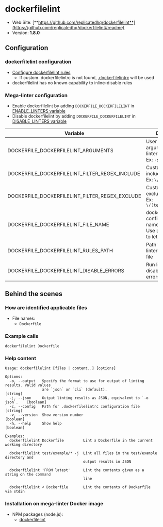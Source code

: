 <!-- markdownlint-disable MD033 MD041 -->
<!-- Generated by .automation/build.py, please do not update manually -->
# dockerfilelint

- Web Site: [**https://github.com/replicatedhq/dockerfilelint**](https://github.com/replicatedhq/dockerfilelint#readme)
- Version: **1.8.0**

## Configuration

### dockerfilelint configuration

- [Configure dockerfilelint rules](https://github.com/replicatedhq/dockerfilelint#configuring)
  - If custom .dockerfilelintrc is not found, [.dockerfilelintrc](https://github.com/nvuillam/mega-linter/tree/master/TEMPLATES/.dockerfilelintrc) will be used
- dockerfilelint has no known capability to inline-disable rules

### Mega-linter configuration

- Enable dockerfilelint by adding `DOCKERFILE_DOCKERFILELINT` in [ENABLE_LINTERS variable](../index.md#activation-and-deactivation)
- Disable dockerfilelint by adding `DOCKERFILE_DOCKERFILELINT` in [DISABLE_LINTERS variable](../index.md#activation-and-deactivation)

| Variable | Description | Default value |
| ----------------- | -------------- | -------------- |
| DOCKERFILE_DOCKERFILELINT_ARGUMENTS | User custom arguments to add in linter CLI call<br/>Ex: `-s --foo "bar"` |  |
| DOCKERFILE_DOCKERFILELINT_FILTER_REGEX_INCLUDE | Custom regex including filter<br/>Ex: `\/(src\|lib)\/` | Include every file |
| DOCKERFILE_DOCKERFILELINT_FILTER_REGEX_EXCLUDE | Custom regex excluding filter<br/>Ex: `\/(test\|examples)\/` | Exclude no file |
| DOCKERFILE_DOCKERFILELINT_FILE_NAME | dockerfilelint configuration file name</br>Use `LINTER_DEFAULT` to let the linter find it | `.dockerfilelintrc` |
| DOCKERFILE_DOCKERFILELINT_RULES_PATH | Path where to find linter configuration file | Workspace folder, then Mega-Linter default rules |
| DOCKERFILE_DOCKERFILELINT_DISABLE_ERRORS | Run linter but disable crash if errors found | `false` |

## Behind the scenes

### How are identified applicable files

- File names:
  - `Dockerfile`


### Example calls

```shell
dockerfilelint Dockerfile
```


### Help content

```shell
Usage: dockerfilelint [files | content..] [options]

Options:
  -o, --output   Specify the format to use for output of linting results. Valid values
                 are `json` or `cli` (default).                               [string]
  -j, --json     Output linting results as JSON, equivalent to `-o json`.    [boolean]
  -c, --config   Path for .dockerfilelintrc configuration file                [string]
  -v, --version  Show version number                                         [boolean]
  -h, --help     Show help                                                   [boolean]

Examples:
  dockerfilelint Dockerfile         Lint a Dockerfile in the current working directory

  dockerfilelint test/example/* -j  Lint all files in the test/example directory and
                                    output results in JSON

  dockerfilelint 'FROM latest'      Lint the contents given as a string on the command
                                    line

  dockerfilelint < Dockerfile       Lint the contents of Dockerfile via stdin

```

### Installation on mega-linter Docker image

- NPM packages (node.js):
  - [dockerfilelint](https://www.npmjs.com/package/dockerfilelint)
